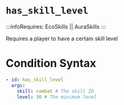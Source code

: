 # `has_skill_level`
:::infoRequires:
EcoSkills || AuraSkills
:::

Requires a player to have a certain skill level
# Condition Syntax
```yaml
- id: has_skill_level
  args:
    skill: combat # The skill ID
    level: 30 # The minimum level
```
